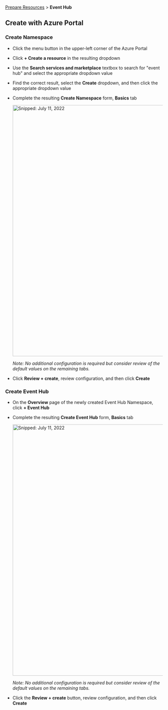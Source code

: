 [Prepare Resources](PrepareResources.md) > **Event Hub**

## Create with Azure Portal

### Create Namespace

* Click the menu button in the upper-left corner of the Azure Portal
* Click **+ Create a resource** in the resulting dropdown
* Use the **Search services and marketplace** textbox to search for "event hub" and select the appropriate dropdown value
* Find the correct result, select the **Create** dropdown, and then click the appropriate dropdown value
* Complete the resulting **Create Namespace** form, **Basics** tab

  <img src="https://user-images.githubusercontent.com/44923999/178357378-015685ab-28cc-47db-930e-c9979c602780.png" width="800" title="Snipped: July 11, 2022" />

  _Note: No additional configuration is required but consider review of the default values on the remaining tabs._

* Click **Review + create**, review configuration, and then click **Create**

### Create Event Hub

* On the **Overview** page of the newly created Event Hub Namespace, click **+ Event Hub**
* Complete the resulting **Create Event Hub** form, **Basics** tab

  <img src="https://user-images.githubusercontent.com/44923999/178358518-1245fc7b-2f05-451d-bdb0-f51aa664b38d.png" width="800" title="Snipped: July 11, 2022" />

  _Note: No additional configuration is required but consider review of the default values on the remaining tabs._

* Click the **Review + create** button, review configuration, and then click **Create**

